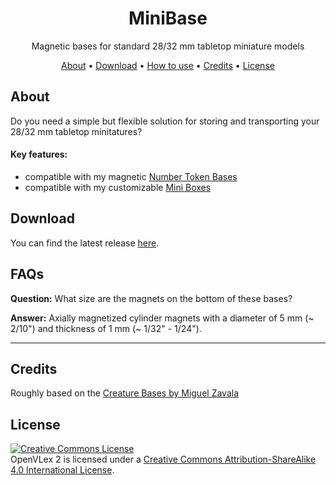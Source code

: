<h1 align="center">MiniBase</h1>
<p align="center">Magnetic bases for standard 28/32 mm tabletop miniature models</p>
<p align="center">
  <a href="#about">About</a> •
  <a href="#download">Download</a> •
  <a href="#customize">How to use</a> •
<!--  <a href="#faqs">FAQs</a> • -->
  <a href="#credits">Credits</a> •
  <a href="#license">License</a>
</p>

## About

Do you need a simple but flexible solution for storing and transporting your 28/32 mm tabletop minitatures?

<!--<p align="center"><img src="img/IMG_20210620_173502.jpg" alt="MiniBox showcase 1" width="800"></p>-->

#### Key features:

- compatible with my magnetic [Number Token Bases](https://www.thingiverse.com/thing:4632098)
- compatible with my customizable [Mini Boxes](https://github.com/manolitto/minibox)

## Download

You can find the latest release [here](https://github.com/manolitto/minibase/releases/latest).

## FAQs

**Question:** What size are the magnets on the bottom of these bases?

**Answer:** Axially magnetized cylinder magnets with a diameter of 5 mm (~ 2/10") and thickness of 1 mm (~ 1/32" - 1/24").

---


## Credits

Roughly based on the [Creature Bases by Miguel Zavala](https://www.thingiverse.com/thing:2907324)

## License

<a rel="license" href="http://creativecommons.org/licenses/by-sa/4.0/"><img alt="Creative Commons License" style="border-width:0" src="https://i.creativecommons.org/l/by-sa/4.0/88x31.png" /></a><br /><span xmlns:dct="http://purl.org/dc/terms/" property="dct:title">OpenVLex 2</span> is licensed under a <a rel="license" href="http://creativecommons.org/licenses/by-sa/4.0/">Creative Commons Attribution-ShareAlike 4.0 International License</a>.
